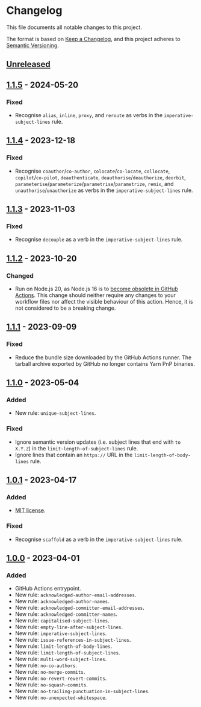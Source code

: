 # Changelog

This file documents all notable changes to this project.

The format is based on [Keep a Changelog](https://keepachangelog.com/en/1.1.0),
and this project adheres
to [Semantic Versioning](https://semver.org/spec/v2.0.0.html).

## [Unreleased]

## [1.1.5] - 2024-05-20
### Fixed
- Recognise `alias`, `inline`, `proxy`, and `reroute` as verbs in
  the `imperative-subject-lines` rule.

## [1.1.4] - 2023-12-18
### Fixed
- Recognise `coauthor`/`co-author`, `colocate`/`co-locate`, `collocate`,
  `copilot`/`co-pilot`, `deauthenticate`, `deauthorise`/`deauthorize`,
  `deorbit`, `parameterise`/`parameterize`/`parametrise`/`parametrize`, `remix`,
  and `unauthorise`/`unauthorize` as verbs in the `imperative-subject-lines`
  rule.

## [1.1.3] - 2023-11-03
### Fixed
- Recognise `decouple` as a verb in the `imperative-subject-lines` rule.

## [1.1.2] - 2023-10-20
### Changed
- Run on Node.js 20, as Node.js 16 is
  to [become obsolete in GitHub Actions](https://github.blog/changelog/2023-09-22-github-actions-transitioning-from-node-16-to-node-20).
  This change should neither require any changes to your workflow files nor
  affect the visible behaviour of this action. Hence, it is not considered to be
  a breaking change.

## [1.1.1] - 2023-09-09
### Fixed
- Reduce the bundle size downloaded by the GitHub Actions runner. The tarball
  archive exported by GitHub no longer contains Yarn PnP binaries.

## [1.1.0] - 2023-05-04
### Added
- New rule: `unique-subject-lines`.

### Fixed
- Ignore semantic version updates (i.e. subject lines that end with `to X.Y.Z`)
  in the `limit-length-of-subject-lines` rule.
- Ignore lines that contain an `https://` URL in
  the `limit-length-of-body-lines` rule.

## [1.0.1] - 2023-04-17
### Added
- [MIT license](https://choosealicense.com/licenses/mit).

### Fixed
- Recognise `scaffold` as a verb in the `imperative-subject-lines` rule.

## [1.0.0] - 2023-04-01
### Added
- GitHub Actions entrypoint.
- New rule: `acknowledged-author-email-addresses`.
- New rule: `acknowledged-author-names`.
- New rule: `acknowledged-committer-email-addresses`.
- New rule: `acknowledged-committer-names`.
- New rule: `capitalised-subject-lines`.
- New rule: `empty-line-after-subject-lines`.
- New rule: `imperative-subject-lines`.
- New rule: `issue-references-in-subject-lines`.
- New rule: `limit-length-of-body-lines`.
- New rule: `limit-length-of-subject-lines`.
- New rule: `multi-word-subject-lines`.
- New rule: `no-co-authors`.
- New rule: `no-merge-commits`.
- New rule: `no-revert-revert-commits`.
- New rule: `no-squash-commits`.
- New rule: `no-trailing-punctuation-in-subject-lines`.
- New rule: `no-unexpected-whitespace`.

[unreleased]: https://github.com/rainstormy/github-action-validate-commit-messages/compare/v1.1.5...HEAD
[1.1.5]: https://github.com/rainstormy/github-action-validate-commit-messages/compare/v1.1.4...v1.1.5
[1.1.4]: https://github.com/rainstormy/github-action-validate-commit-messages/compare/v1.1.3...v1.1.4
[1.1.3]: https://github.com/rainstormy/github-action-validate-commit-messages/compare/v1.1.2...v1.1.3
[1.1.2]: https://github.com/rainstormy/github-action-validate-commit-messages/compare/v1.1.1...v1.1.2
[1.1.1]: https://github.com/rainstormy/github-action-validate-commit-messages/compare/v1.1.0...v1.1.1
[1.1.0]: https://github.com/rainstormy/github-action-validate-commit-messages/compare/v1.0.1...v1.1.0
[1.0.1]: https://github.com/rainstormy/github-action-validate-commit-messages/compare/v1.0.0...v1.0.1
[1.0.0]: https://github.com/rainstormy/github-action-validate-commit-messages/releases/tag/v1.0.0
